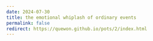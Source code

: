 ```yaml
---
date: 2024-07-30
title: the emotional whiplash of ordinary events
permalink: false
redirect: https://quewon.github.io/pots/2/index.html
---
```

